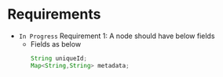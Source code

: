# Requirements

- `In Progress` Requirement 1: A node should have below fields
    - Fields as below
      ```java
      String uniqueId;
      Map<String,String> metadata;
      ```